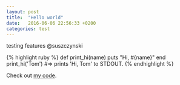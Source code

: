 ```yaml
---
layout: post
title:  "Hello world"
date:   2016-06-06 22:56:33 +0200
categories: test
---
```

testing features @suszczynski

{% highlight ruby %}
def print_hi(name)
  puts "Hi, #{name}"
end
print_hi('Tom')
#=> prints 'Hi, Tom' to STDOUT.
{% endhighlight %}

Check out [my code][web].

[web]: https://suszczynski.github.io

